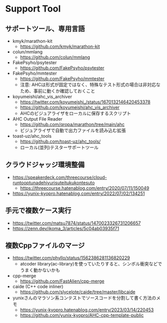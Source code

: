 # Support Tool

## サポートツール、専用言語

- kmyk/marathon-kit
  - https://github.com/kmyk/marathon-kit
- colun/mmlang
  - https://github.com/colun/mmlang
- FakePsyho/psytester
  - https://github.com/FakePsyho/psytester
- FakePsyho/mmtester
  - https://github.com/FakePsyho/mmtester
  - 注意: AHCは形式が固定ではなく、特殊なテスト形式の場合は非対応なため、事前に動くか確認しておくこと
- koyumeishi/ahc_vis_archiver
  - https://twitter.com/koyumeishi_/status/1670132146420453378
  - https://github.com/koyumeishi/ahc_vis_archiver
  - AHCのビジュアライザをローカルに保存するスクリプト
- AHC Output File Reader
  - https://github.com/qropa/marathon/tree/main/ahc
  - ビジュアライザで自動で出力ファイルを読み込む拡張
- toast-uz/ahc_tools
  - https://github.com/toast-uz/ahc_tools/
  - ローカル(並列)テスターサポートツール

## クラウドジャッジ環境整備

- https://speakerdeck.com/threecourse/cloud-runtooptunadehiyurisuteitukukontesuto
  - https://threecourse.hatenablog.com/entry/2020/07/11/150049
- https://yunix-kyopro.hatenablog.com/entry/2022/07/02/134251

## 手元で複数ケース実行

- https://twitter.com/matsu7874/status/1470023326731206657
- https://zenn.dev/ikoma_3/articles/5c04ab03935f71

## 複数Cppファイルのマージ

- https://twitter.com/phyllo/status/1562386281136820229
  - atcoder library(ac-library)を使っていたりすると、シンボル衝突などでうまく動かないかも
- cpp-merge
  - https://github.com/FastAlien/cpp-merge
- caide (C++ code inliner)
  - https://github.com/slycelote/caide/tree/master/libcaide
- yunixさんのマラソン系コンテストでソースコードを分割して書く方法のメモ
  - https://yunix-kyopro.hatenablog.com/entry/2023/03/14/220453
  - https://github.com/yunix-kyopro/AHC-cpp-template-public
